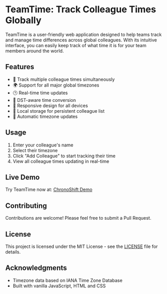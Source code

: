 # TeamTime: Track Colleague Times Globally

TeamTime is a user-friendly web application designed to help teams track and manage time differences across global colleagues. With its intuitive interface, you can easily keep track of what time it is for your team members around the world.

## Features

- 👥 Track multiple colleague times simultaneously
- 🌍 Support for all major global timezones
- 🕒 Real-time time updates
- 🎯 DST-aware time conversion
- 📱 Responsive design for all devices
- 💾 Local storage for persistent colleague list
- 🔄 Automatic timezone updates

## Usage

1. Enter your colleague's name
2. Select their timezone
3. Click "Add Colleague" to start tracking their time
4. View all colleague times updating in real-time

## Live Demo

Try TeamTime now at: [ChronoShift Demo](https://daniissac.com/chronoshift)

## Contributing

Contributions are welcome! Please feel free to submit a Pull Request.

## License

This project is licensed under the MIT License - see the [LICENSE](LICENSE) file for details.

## Acknowledgments

- Timezone data based on IANA Time Zone Database
- Built with vanilla JavaScript, HTML and CSS
